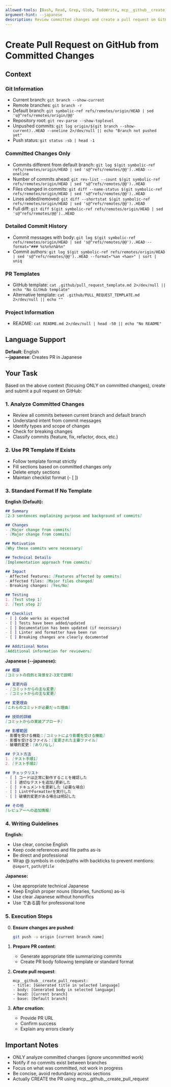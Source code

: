 ```yaml
---
allowed-tools: [Bash, Read, Grep, Glob, TodoWrite, mcp__github__create_pull_request, mcp__github__get_me]
argument-hint: --japanese
description: Review committed changes and create a pull request on GitHub (English by default, Japanese with --japanese)
---
```


# Create Pull Request on GitHub from Committed Changes

## Context

### Git Information
- Current branch: `git branch --show-current`
- Remote branches: `git branch -r`
- Default branch: `git symbolic-ref refs/remotes/origin/HEAD | sed 's@^refs/remotes/origin/@@'`
- Repository root: `git rev-parse --show-toplevel`
- Unpushed commits: `git log origin/$(git branch --show-current)..HEAD --oneline 2>/dev/null || echo "Branch not pushed yet"`
- Push status: `git status -sb | head -1`

### Committed Changes Only
- Commits different from default branch: `git log $(git symbolic-ref refs/remotes/origin/HEAD | sed 's@^refs/remotes/@@')..HEAD --oneline`
- Number of commits ahead: `git rev-list --count $(git symbolic-ref refs/remotes/origin/HEAD | sed 's@^refs/remotes/@@')..HEAD`
- Files changed in commits: `git diff --name-status $(git symbolic-ref refs/remotes/origin/HEAD | sed 's@^refs/remotes/@@')..HEAD`
- Lines added/removed: `git diff --shortstat $(git symbolic-ref refs/remotes/origin/HEAD | sed 's@^refs/remotes/@@')..HEAD`
- Full diff: `git diff $(git symbolic-ref refs/remotes/origin/HEAD | sed 's@^refs/remotes/@@')..HEAD`

### Detailed Commit History
- Commit messages with body: `git log $(git symbolic-ref refs/remotes/origin/HEAD | sed 's@^refs/remotes/@@')..HEAD --format="### %s%n%n%b%n"`
- Commit authors: `git log $(git symbolic-ref refs/remotes/origin/HEAD | sed 's@^refs/remotes/@@')..HEAD --format="%an <%ae>" | sort | uniq`

### PR Templates
- GitHub template: `cat .github/pull_request_template.md 2>/dev/null || echo "No GitHub template"`
- Alternative template: `cat .github/PULL_REQUEST_TEMPLATE.md 2>/dev/null || echo ""`

### Project Information
- README: `cat README.md 2>/dev/null | head -50 || echo "No README"`

## Language Support

**Default**: English  
**--japanese**: Creates PR in Japanese

## Your Task

Based on the above context (focusing ONLY on committed changes), create and submit a pull request on GitHub:

### 1. Analyze Committed Changes
- Review all commits between current branch and default branch
- Understand intent from commit messages
- Identify types and scope of changes
- Check for breaking changes
- Classify commits (feature, fix, refactor, docs, etc.)

### 2. Use PR Template If Exists
- Follow template format strictly
- Fill sections based on committed changes only
- Delete empty sections
- Maintain checklist format (- [ ])

### 3. Standard Format If No Template

**English (Default):**
```markdown
## Summary
[2-3 sentences explaining purpose and background of commits]

## Changes
- [Major change from commits]
- [Major change from commits]

## Motivation
[Why these commits were necessary]

## Technical Details
[Implementation approach from commits]

## Impact
- Affected features: [Features affected by commits]
- Affected files: [Major files changed]
- Breaking changes: [Yes/No]

## Testing
1. [Test step 1]
2. [Test step 2]

## Checklist
- [ ] Code works as expected
- [ ] Tests have been added/updated
- [ ] Documentation has been updated (if necessary)
- [ ] Linter and formatter have been run
- [ ] Breaking changes are clearly documented

## Additional Notes
[Additional information for reviewers]
```

**Japanese (--japanese):**
```markdown
## 概要
[コミットの目的と背景を2-3文で説明]

## 変更内容
- [コミットからの主な変更]
- [コミットからの主な変更]

## 変更理由
[これらのコミットが必要だった理由]

## 技術的詳細
[コミットからの実装アプローチ]

## 影響範囲
- 影響を受ける機能：[コミットにより影響を受ける機能]
- 影響を受けるファイル：[変更された主要ファイル]
- 破壊的変更：[あり/なし]

## テスト方法
1. [テスト手順1]
2. [テスト手順2]

## チェックリスト
- [ ] コードは正常に動作することを確認した
- [ ] 適切なテストを追加/更新した
- [ ] ドキュメントを更新した（必要な場合）
- [ ] LintやFormatterを実行した
- [ ] 破壊的変更がある場合は明記した

## その他
[レビュアーへの追加情報]
```

### 4. Writing Guidelines

**English:**
- Use clear, concise English
- Keep code references and file paths as-is
- Be direct and professional
- Wrap @ symbols in code/paths with backticks to prevent mentions: `@import`, `path/@file`

**Japanese:**
- Use appropriate technical Japanese
- Keep English proper nouns (libraries, functions) as-is
- Use clear Japanese without honorifics
- Use である調 for professional tone

### 5. Execution Steps

0. **Ensure changes are pushed**:
   ```bash
   git push -u origin [current branch name]
   ```

1. **Prepare PR content**:
   - Generate appropriate title summarizing commits
   - Create PR body following template or standard format

2. **Create pull request**:
   ```
   mcp__github__create_pull_request:
   - title: [Generated title in selected language]
   - body: [Generated body in selected language]
   - head: [Current branch]
   - base: [Default branch]
   ```

3. **After creation**:
   - Provide PR URL
   - Confirm success
   - Explain any errors clearly

## Important Notes
- ONLY analyze committed changes (ignore uncommitted work)
- Notify if no commits exist between branches
- Focus on what was committed, not work in progress
- Be concise, avoid redundancy across sections
- Actually CREATE the PR using mcp__github__create_pull_request

